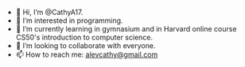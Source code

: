 - 👋 Hi, I’m @CathyA17.
- 👀 I’m interested in programming.
- 🌱 I’m currently learning in gymnasium and in Harvard online course CS50's introduction to computer science.
- 💞️ I’m looking to collaborate with everyone.
- 📫 How to reach me: alevcathy@gmail.com

<!---
CathyA17/CathyA17 is a ✨ special ✨ repository because its `README.md` (this file) appears on your GitHub profile.
You can click the Preview link to take a look at your changes.
--->
